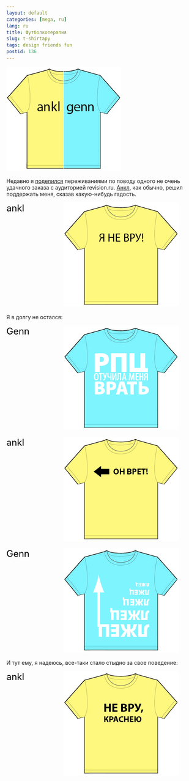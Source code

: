 ```yaml
---
layout: default
categories: [mega, ru]
lang: ru
title: Футболкотерапия
slug: t-shirtapy
tags: design friends fun 
postid: 136
---
```

<img src='/o_O/t-shirtapy/tshirt.gif' alt='ankl vs genn' width="300" height="273" style="padding-bottom: 15px;"/><br />
Недавно я <a href="http://revision.ru/blog/120/494/">поделился</a> переживаниями по поводу одного не очень удачного заказа с аудиторией revision.ru. <a href="http://ankl.ru/">Анкл</a>, как обычно, решил поддержать меня, сказав какую-нибудь гадость.
<!--more-->
<div style="clear: both; margin-bottom: 15px;">
<div style="width: 150px; float: left;"><span style="font-size: 24px; color: #000;">ankl</span></div>
<p><img src='/o_O/t-shirtapy/tshirt1.gif' width="300" height="273" alt='Я не вру!' />
</p>
</div>
<p>Я в долгу не остался:</p>
<div style="clear: both; margin-bottom: 15px;">
<div style="width: 150px; float: left;"><span style="font-size: 24px; color: #000;">Genn</span></div>
<p><img src='/o_O/t-shirtapy/tshirt11.gif' width="300" height="273" alt='РПЦ отучила меня врать' />
</p>
</div>
<div style="clear: both; margin-bottom: 15px;">
<div style="width: 150px; float: left;"><span style="font-size: 24px; color: #000;">ankl</span></div>
<p><img src='/o_O/t-shirtapy/tshirt2.gif' width="300" height="273" alt='Он врет' />
</p>
</div>
<div style="clear: both; margin-bottom: 15px;">
<div style="width: 150px; float: left;"><span style="font-size: 24px; color: #000;">Genn</span></div>
<p><img src='/o_O/t-shirtapy/tshirt3.gif' width="300" height="273" alt='Лжец лжец лжец' />
</p>
</div>
<p>И тут ему, я надеюсь, все-таки стало стыдно за свое поведение:</p>
<div style="clear: both; margin-bottom: 15px;">
<div style="width: 150px; float: left;"><span style="font-size: 24px; color: #000;">ankl</span></div>
<p><img src='/o_O/t-shirtapy/tshirt4.gif' alt='Не вру, краснею' />
</p>
</div>